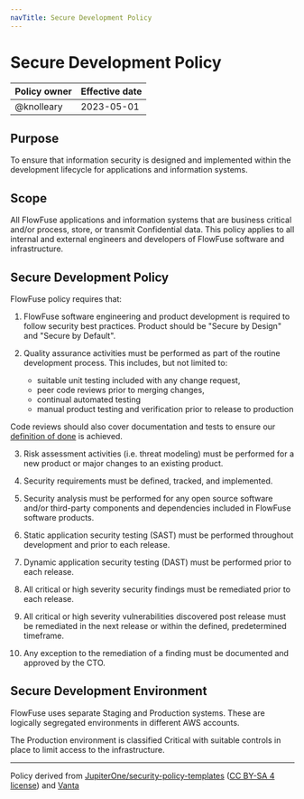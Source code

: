```yaml
---
navTitle: Secure Development Policy
---
```


# Secure Development Policy

| Policy owner   | Effective date |
| -------------- | -------------- |
| @knolleary     | 2023-05-01     |

## Purpose

To ensure that information security is designed and implemented within the
development lifecycle for applications and information systems.

## Scope 

All FlowFuse applications and information systems that are business critical
and/or process, store, or transmit Confidential data. This policy applies to all
internal and external engineers and developers of FlowFuse software and
infrastructure.

## Secure Development Policy

FlowFuse policy requires that:

 1. FlowFuse software engineering and product development is required to follow
   security best practices. Product should be "Secure by Design" and "Secure by
   Default".

 2. Quality assurance activities must be performed as part of the routine development
   process. This includes, but not limited to:

    - suitable unit testing included with any change request,
    - peer code reviews prior to merging changes,
    - continual automated testing
    - manual product testing and verification prior to release to production
   
   Code reviews should also cover documentation and tests to ensure our
   [definition of done](../../development/releases/planning.md#defining-done) is
   achieved.

 3. Risk assessment activities (i.e. threat modeling) must be performed for a
new product or major changes to an existing product.

 4. Security requirements must be defined, tracked, and implemented.

 5. Security analysis must be performed for any open source software and/or
   third-party components and dependencies included in FlowFuse software products.

 6. Static application security testing (SAST) must be performed throughout
development and prior to each release.

 7. Dynamic application security testing (DAST) must be performed prior to each
release.

 8. All critical or high severity security findings must be remediated prior to
each release.

 9. All critical or high severity vulnerabilities discovered post release must
be remediated in the next release or within the defined, predetermined timeframe.

 10. Any exception to the remediation of a finding must be documented and
approved by the CTO.

## Secure Development Environment

FlowFuse uses separate Staging and Production systems. These are logically
segregated environments in different AWS accounts.

The Production environment is classified Critical with suitable controls in place
to limit access to the infrastructure.

---
Policy derived from [JupiterOne/security-policy-templates](https://github.com/JupiterOne/security-policy-templates) ([CC BY-SA 4 license](https://creativecommons.org/licenses/by-sa/4.0/)) and [Vanta](https://vanta.com)


